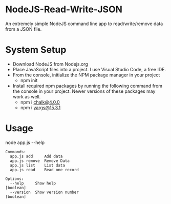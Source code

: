 # NodeJS-Read-Write-JSON
An extremely simple NodeJS command line app to read/write/remove data from a JSON file.
# System Setup
-  Download NodeJS from Nodejs.org
- Place JavaScript files into a project. I use Visual Studio Code, a free IDE. 
-  From the console, initialize the NPM package manager in your project
    - npm init
- Install required npm packages by running the following command from the console in your project. Newer versions of these packages may work as well. 
  - npm i chalk@4.0.0
  - npm i yargs@15.3.1
# Usage
node app.js --help
```
Commands:
  app.js add     Add data
  app.js remove  Remove Data
  app.js list    List data
  app.js read    Read one record

Options:
  --help     Show help                                                 [boolean]
  --version  Show version number                                       [boolean]
  ```
